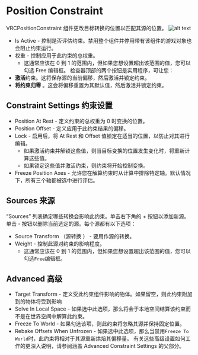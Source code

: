 # Position Constraint
VRCPositionConstraint 组件更改目标转换的位置以匹配其源的位置。
![alt text](https://creators.vrchat.com/assets/images/position-f27ca4b48fcb6e2f1dfd873945983f9c.png)
- Is Active - 控制是否评估约束。禁用整个组件并停用带有该组件的游戏对象也会阻止约束运行。
- 权重 - 控制应用于此约束的总权重。
    - 这通常应该在 0 到 1 的范围内，但如果您想设置超出该范围的值，您可以勾选 Free 编辑框。
检查器顶部的两个按钮是实用程序，可让您：
- **激活**约束。这将保存源的当前偏移，然后激活并锁定约束。
- **将约束归零** 。这会将偏移重置为其默认值，然后激活并锁定约束。
## Constraint Settings  约束设置
- Position At Rest - 定义约束的总权重为 0 时变换的位置。
- Position Offset - 定义应用于此约束结果的偏移。
- Lock - 启用后，将 At Rest 和 Offset 值锁定在适当的位置，以防止对其进行编辑。
    - 如果激活约束并解锁这些值，则当目标变换的位置发生变化时，将重新计算这些值。
    - 如果锁定这些值并激活约束，则约束将开始控制变换。
- Freeze Position Axes - 允许您在解算约束时从计算中排除特定轴。默认情况下，所有三个轴都被选中进行评估。
## Sources  来源
“Sources” 列表确定哪些转换会影响此约束。单击右下角的 + 按钮以添加新源。单击 - 按钮以删除当前选定的源。每个源都有以下选项：
- Source Transform （源转换 ） - 要用作源的转换。
- Weight - 控制此源对约束的影响程度。
    - 这通常应该在 0 到 1 的范围内，但如果您想设置超出该范围的值，您可以勾选`Free`编辑框。
## Advanced  高级
- Target Transform - 定义受此约束组件影响的物体。如果留空，则此约束附加到的物体将受到影响
- Solve In Local Space - 如果选中此选项，那么将会于本地空间结算该约束而不是在世界空间中解算此约束。
- Freeze To World - 如果勾选该项，则此约束将忽略其源并保持固定位置。
- Rebake Offsets When Unfrozen - 如果选中此选项，那么当禁用`Freeze To World`时，此约束将相对于其源重新烘焙其偏移量。
有关这些高级设置如何工作的更深入说明，请参阅涵盖 Advanced Constraint Settings 的父部分。